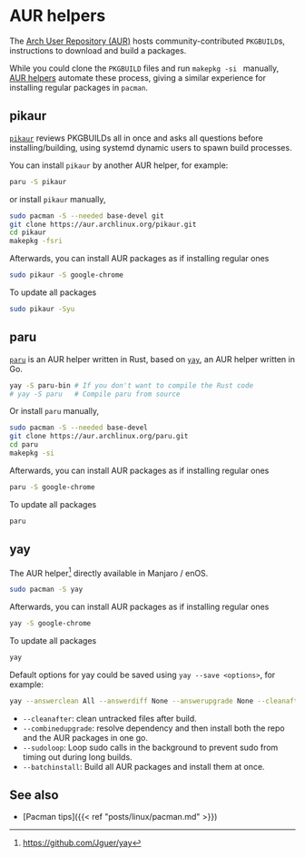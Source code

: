 # AUR helpers


The [Arch User Repository (AUR)](https://aur.archlinux.org) hosts community-contributed `PKGBUILD`s, instructions to download and build a packages.

While you could clone the `PKGBUILD` files and run `makepkg -si ` manually, [AUR helpers](https://wiki.archlinux.org/index.php/AUR_helpers) automate these process, giving a similar experience for installing regular packages in `pacman`.

<!--more-->

## pikaur

[`pikaur`](https://github.com/actionless/pikaur) reviews PKGBUILDs all in once and asks all questions before installing/building, using systemd dynamic users to spawn build processes.

You can install `pikaur` by another AUR helper, for example:

```bash
paru -S pikaur
```

or install `pikaur` manually,

```bash
sudo pacman -S --needed base-devel git
git clone https://aur.archlinux.org/pikaur.git
cd pikaur
makepkg -fsri
```

Afterwards, you can install AUR packages as if installing regular ones

```bash
sudo pikaur -S google-chrome
```

To update all packages

```bash
sudo pikaur -Syu
```

## paru

[`paru`](https://github.com/Morganamilo/paru) is an AUR helper written in Rust, based on [`yay`](https://github.com/Jguer/yay), an AUR helper written in Go.


```bash
yay -S paru-bin # If you don't want to compile the Rust code
# yay -S paru   # Compile paru from source
```

Or install `paru` manually,

```bash
sudo pacman -S --needed base-devel
git clone https://aur.archlinux.org/paru.git
cd paru
makepkg -si
```

Afterwards, you can install AUR packages as if installing regular ones

```bash
paru -S google-chrome
```

To update all packages

```bash
paru
```


## yay

The AUR helper[^yay] directly available in Manjaro / enOS.

[^yay]: https://github.com/Jguer/yay

```bash
sudo pacman -S yay
```

Afterwards, you can install AUR packages as if installing regular ones

```bash
yay -S google-chrome
```

To update all packages

```bash
yay
```

Default options for yay could be saved using `yay --save <options>`, for example:

```bash
yay --answerclean All --answerdiff None --answerupgrade None --cleanafter --batchinstall --combinedupgrade --sudoloop --save
```

- `--cleanafter`: clean untracked files after build.
- `--combinedupgrade`: resolve dependency and then install both the repo and the AUR packages in one go.
- `--sudoloop`: Loop sudo calls in the background to prevent sudo from timing out during long builds.
- `--batchinstall`: Build all AUR packages and install them at once.

## See also

- [Pacman tips]({{< ref "posts/linux/pacman.md" >}})

